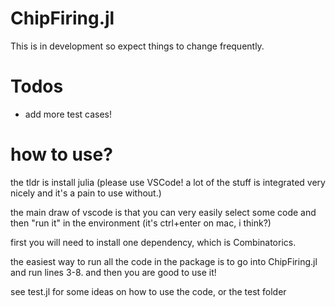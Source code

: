 # ChipFiring.jl

This is in development so expect things to change frequently.

# Todos

- add more test cases!

# how to use?

the tldr is install julia (please use VSCode! a lot of the stuff is integrated very nicely and it's a pain to use without.)

the main draw of vscode is that you can very easily select some code and then "run it" in the environment (it's ctrl+enter on mac, i think?)

first you will need to install one dependency, which is Combinatorics. 

the easiest way to run all the code in the package is to go into ChipFiring.jl and run lines 3-8. and then you are good to use it!

see test.jl for some ideas on how to use the code, or the test folder